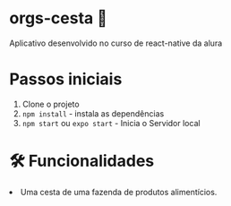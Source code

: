 
# orgs-cesta 🌱
Aplicativo desenvolvido no curso de react-native da alura

# Passos iniciais
1. Clone o projeto
2. `npm install` - instala as dependências
3. `npm start` ou `expo start` - Inicia o Servidor local

# 🛠️ Funcionalidades
<li> Uma cesta de uma fazenda de produtos alimentícios.</li>
